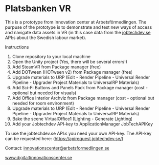 # Platsbanken VR

This is a prototype from Innovation center at Arbetsförmedlingen.
The purpuse of the prototype is to demonstrate and test new ways of access and navigate data assets in VR (in this case data from the [jobtechdev.se](https://jobtechdev.se/) API:s
about the Swedish labour market).

Instructions
1. Clone repository to your local machine
2. Open the Unity project
 (Yes, there will be several errors!)
3. Add SteamVR from Package manager (free)
4. Add DOTween (HOTween v2) from Package manager (free)
5. Upgrade materials to URP (Edit - Render Pipeline - Universal Render Pipeline - Upgrader Project Materials to UniversalRP Materials)
6. Add Sci-Fi Buttons and Panels Pack from Package manager (cost - optional but needed for visuals)
7. Add Office Interior Archviz from Package manager (cost - optional but needed for room environment)
8. Upgrade materials to URP (Edit - Render Pipeline - Universal Render Pipeline - Upgrader Project Materials to UniversalRP Materials)
9. Bake the scene VirtualOffice1 (Lighting - Generate Lighting)
9. Add your Jobtechdev API-key to ApplicationManager JobTechAPIKey

To use the jobtechdev.se API:s you need your own API-key. The API-key can be requested here: (https://apirequest.jobtechdev.se/)

Contact: innovationscenter@arbetsformedlingen.se

www.digitaltinnovationscenter.se


